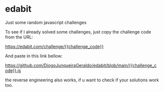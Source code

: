 # edabit
Just some random javascript challenges

To see if I already solved some challenges, just copy the challenge code from the URL:

https://edabit.com/challenge/{{challenge_code}}

And paste in this link bellow:

https://github.com/DiogoJunqueiraGeraldo/edabit/blob/main/{{challenge_code}}.js

the reverse engineering also works, if u want to check if your solutions work too.
